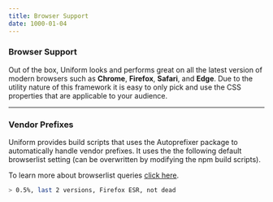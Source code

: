 ```yaml
---
title: Browser Support
date: 1000-01-04
---
```



### Browser Support

Out of the box, Uniform looks and performs great on all the latest version of modern browsers such as **Chrome**, **Firefox**, **Safari**, and **Edge**. Due to the utility nature of this framework it is easy to only pick and use the CSS properties that are applicable to your audience.

---

### Vendor Prefixes

Uniform provides build scripts that uses the Autoprefixer package to automatically handle vendor prefixes. It uses the the following default browserlist setting (can be overwritten by modifying the npm build scripts).

To learn more about browserlist queries <a class="hover.underline" href="https://github.com/browserslist/browserslist">click here</a>.

```bash
> 0.5%, last 2 versions, Firefox ESR, not dead
```
